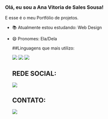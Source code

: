 ### Olá, eu sou a Ana Vitoria de Sales Sousa!

E esse é o meu Portfólio de projetos.

- 📚 Atualmente estou estudando: Web Design
- 😄 Pronomes: Ela/Dela

  ##Linguagens que mais utilizo:

  <img src="https://img.shields.io/badge/HTML5-E34F26?style=for-the-badge&logo=html5&logoColor=white" target="_blank">
  <img src="https://img.shields.io/badge/CSS3-1572B6?style=for-the-badge&logo=css3&logoColor=white" target="_blank">
  <img src="https://img.shields.io/badge/JavaScript-F7DF1E?style=for-the-badge&logo=javascript&logoColor=black" target="_blank">
  

  ## REDE SOCIAL:

  <a href="https://www.linkedin.com/in/ana-vit%C3%B3ria-de-s-37097a268/" target="_blank"></a><img src="https://img.shields.io/badge/LinkedIn-0077B5?style=for-the-    badge&logo=linkedin&logoColor=white" target="_blank">

  ## CONTATO:

  <a href="https://web.telegram.org/k/" target="_blank"></a><img src="https://img.shields.io/badge/Telegram-2CA5E0?style=for-the-badge&logo=telegram&logoColor=white" target="_blank">

